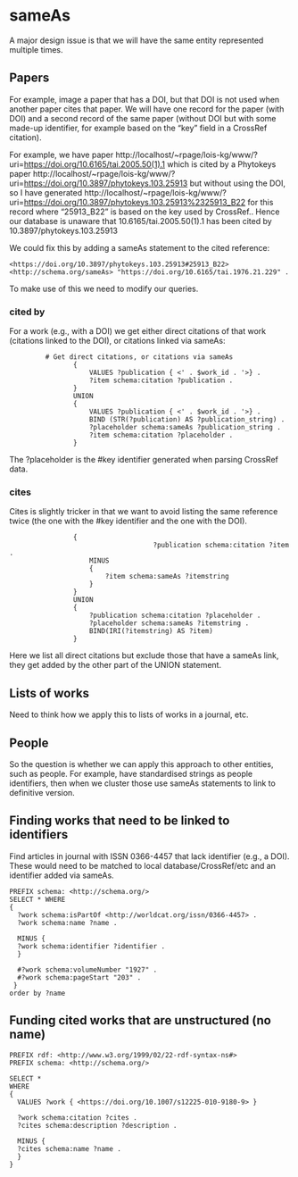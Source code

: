 # sameAs

A major design issue is that we will have the same entity represented multiple times. 

## Papers

For example, image a paper that has a DOI, but that DOI is not used when another paper cites that paper. We will have one record for the paper (with DOI) and a second record of the same paper (without DOI but with some made-up identifier, for example based on the “key” field in a CrossRef citation).

For example, we have paper http://localhost/~rpage/lois-kg/www/?uri=https://doi.org/10.6165/tai.2005.50(1).1 which is cited by a Phytokeys paper http://localhost/~rpage/lois-kg/www/?uri=https://doi.org/10.3897/phytokeys.103.25913 but without using the DOI, so I have generated http://localhost/~rpage/lois-kg/www/?uri=https://doi.org/10.3897/phytokeys.103.25913%2325913_B22 for this record where “25913_B22” is based on the key used by CrossRef.. Hence our database is unaware that 10.6165/tai.2005.50(1).1 has been cited by 10.3897/phytokeys.103.25913

We could fix this by adding a sameAs statement to the cited reference:
```
<https://doi.org/10.3897/phytokeys.103.25913#25913_B22> <http://schema.org/sameAs> "https://doi.org/10.6165/tai.1976.21.229" .
```
To make use of this we need to modify our queries.

### cited by

For a work (e.g., with a DOI) we get either direct citations of that work (citations linked to the DOI), or citations linked via sameAs:

```
         # Get direct citations, or citations via sameAs
				{
					VALUES ?publication { <' . $work_id . '>} .
					?item schema:citation ?publication .
				}
				UNION
				{
					VALUES ?publication { <' . $work_id . '>} .
				    BIND (STR(?publication) AS ?publication_string) .
				    ?placeholder schema:sameAs ?publication_string .				    
					?item schema:citation ?placeholder .
				}              	

```

The ?placeholder is the #key identifier generated when parsing CrossRef data.

### cites

Cites is slightly tricker in that we want to avoid listing the same reference twice (the one with the #key identifier and the one with the DOI).

```
             	{
									?publication schema:citation ?item .
              		MINUS 
              		{ 
              			?item schema:sameAs ?itemstring 
              		}
              	}
              	UNION
              	{
              		?publication schema:citation ?placeholder .
              		?placeholder schema:sameAs ?itemstring .
              		BIND(IRI(?itemstring) AS ?item)
              	} 

```

Here we list all direct citations but exclude those that have a sameAs link, they get added by the other part of the UNION statement.

## Lists of works

Need to think how we apply this to lists of works in a journal, etc.

## People

So the question is whether we can apply this approach to other entities, such as people. For example, have standardised strings as people identifiers, then when we cluster those use sameAs statements to link to definitive version.

## Finding works that need to be linked to identifiers

Find articles in journal with ISSN 0366-4457 that lack identifier (e.g., a DOI). These would need to be matched to local database/CrossRef/etc and an identifier added via sameAs.

```
PREFIX schema: <http://schema.org/>
SELECT * WHERE
{
  ?work schema:isPartOf <http://worldcat.org/issn/0366-4457> .
  ?work schema:name ?name .
  
  MINUS {
  ?work schema:identifier ?identifier .
  }
  
  #?work schema:volumeNumber "1927" .
  #?work schema:pageStart "203" .
 }
order by ?name
```

## Funding cited works that are unstructured (no name)

```
PREFIX rdf: <http://www.w3.org/1999/02/22-rdf-syntax-ns#>
PREFIX schema: <http://schema.org/>

SELECT *
WHERE
{
  VALUES ?work { <https://doi.org/10.1007/s12225-010-9180-9> }
         
  ?work schema:citation ?cites .
  ?cites schema:description ?description .
  
  MINUS {
  ?cites schema:name ?name .
  }  
}

```


